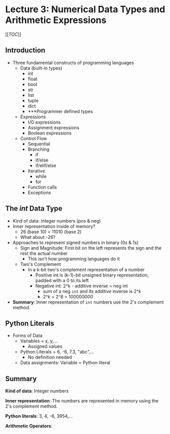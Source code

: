 # Lecture 3: Numerical Data Types and Arithmetic Expressions

[[_TOC_]]

## Introduction
- Three fundamental constructs of programming languages
    - Data (built-in types)
        - int
        - float
        - bool
        - str
        - list
        - tuple
        - dict
        - ***Programmer defined types
    - Expressions
        - I/O expressions
        - Assignment expressions
        - Boolean expressions
    - Control Flow
        - Sequential
        - Branching
            - if
            - if/else
            - if/elif/else
        - Iterative
            - while
            - for
        - Function calls
        - Exceptions

## The _int_ Data Type
- Kind of data: integer numbers (pos & neg)
- Inner representation inside of memory?
    - 26 (base 10) = 11010 (base 2)
    - What about -26?
- Approaches to represent signed numbers in binary (0s & 1s)
    - Sign and Magnitude: First bit on the left represents the sign and the rest the actual number
        - This isn't how programming languages do it
    - Two's Complement
        - In a k-bit two's complement representation of a number
            - Positive int is (k-1)-bit unsigned binary representation, padded with a 0 to its left
            - Negative int: 2^k - additive inverse = neg int
                - sum of a neg `int` and its additive inverse is 2^k
                - 2^k = 2^8 = 100000000
- **Summary**: Inner representation of `int` numbers use the 2's complement method.

## Python Literals
- Forms of Data
    - Variables = x, y,...
        - Assigned values
    - Python Literals = 6, -6, 7.3, "abc",...
        - No definition needed
    - Data assignments: Variable = Python literal

## Summary
**Kind of data**: Integer numbers

**Inner representation**: The numbers are represented in memory using the 2's complement method.

**Python literals**: 3, 4, -6, 3954,...

**Arithmetic Operators**: